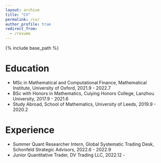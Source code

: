 ```yaml
---
layout: archive
title: "CV"
permalink: /cv/
author_profile: true
redirect_from:
  - /resume
---
```


{% include base_path %}

Education
======
* MSc in Mathematical and Computational Finance, Mathematical Institute, University of Oxford, 2021.9 - 2022.7
* BSc with Honors in Mathematics, Cuiying Honors College, Lanzhou University, 2017.9 - 2021.6
* Study Abroad, School of Mathematics, University of Leeds, 2019.9 - 2020.2

Experience
======
* Summer Quant Researcher Intern, Global Systematic Trading Desk, Schonfeld Strategic Advisors, 2022.6 - 2022.9
* Junior Quantitative Trader, DV Trading LLC, 2022.12 - 



